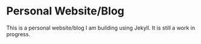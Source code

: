 Personal Website/Blog
=====================

This is a personal website/blog I am building using Jekyll. It is still a work in progress.
